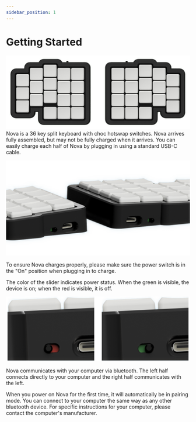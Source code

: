 ```yaml
---
sidebar_position: 1
---
```

# Getting Started
![Picture of Nova](/img/Nova_top_down_render.png)
Nova is a 36 key split keyboard with choc hotswap switches. Nova arrives fully assembled, but may not be fully charged when it arrives. You can easily charge each half of Nova by plugging in using a standard USB-C cable.

![Picture of charge ports](/img/Nova_charge_ports.png)

To ensure Nova charges properly, please make sure the power switch is in the "On" position when plugging in to charge.

The color of the slider indicates power status. When the green is visible, the device is on; when the red is visible, it is off.

![Picture of power switches](/img/Nova_power_switch.png)

Nova communicates with your computer via bluetooth. The left half connects directly to your computer and the right half communicates with the left. 

When you power on Nova for the first time, it will automatically be in pairing mode. You can connect to your computer the same way as any other bluetooth device. For specific instructions for your computer, please contact the computer's manufacturer. 